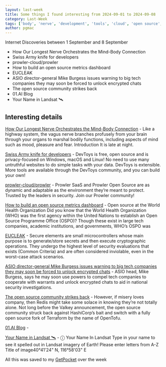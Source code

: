 ```yaml
---
layout: last-week
title: Some things I found interesting from 2024-09-01 to 2024-09-08
category: Last-Week
tags: ['body', 'nerve', 'development', 'tools', 'cloud', 'open source', 'scanning', 'security', 'dashboard', 'open source', 'hardware', 'mfa', 'security', 'vulnerability', 'encryption', 'messaging', 'privacy', 'open source', 'software', 'code', 'llm', 'open source', 'art', 'geography']
author: pgmac
---
```


Internet Discoveries between  1 September and  8 September
- How Our Longest Nerve Orchestrates the Mind-Body Connection
- Swiss Army knife for developers
- prowler-cloud/prowler
- How to build an open source metrics dashboard
- EUCLEAK
- ASIO director-general Mike Burgess issues warning to big tech companies they may soon be forced to unlock encrypted chats
- The open source community strikes back
- 01.AI Blog
- Your Name in Landsat 🛰️

## Interesting details

<a name='How Our Longest Nerve Orchestrates the Mind-Body Connection'>[How Our Longest Nerve Orchestrates the Mind-Body Connection](https://www.quantamagazine.org/how-our-longest-nerve-orchestrates-the-mind-body-connection-20240826/)</a> - Like a highway system, the vagus nerve branches profusely from your brain through your organs to marshal bodily functions, including aspects of mind such as mood, pleasure and fear. Introduction It is late at night.

<a name='Swiss Army knife for developers'>[Swiss Army knife for developers](https://devtoys.app/)</a> - DevToys is free, open source and is privacy-focused on Windows, macOS and Linux! No need to use many untruthful websites to do simple tasks with your data. DevToys is extensible. More tools are available through the DevToys community, and you can build your own!

<a name='prowler-cloud/prowler'>[prowler-cloud/prowler](https://github.com/prowler-cloud/prowler)</a> - Prowler SaaS and Prowler Open Source are as dynamic and adaptable as the environment they’re meant to protect. Trusted by the leaders in security. Join our Prowler community!

<a name='How to build an open source metrics dashboard'>[How to build an open source metrics dashboard](https://github.blog/open-source/maintainers/how-to-build-an-open-source-metrics-dashboard/)</a> - Open source at the World Health Organization Did you know that the World Health Organization (WHO) was the first agency within the United Nations to establish an Open Source Programme Office (OSPO)? Though these exist in large tech companies, academic institutions, and governments, WHO’s OSPO was

<a name='EUCLEAK'>[EUCLEAK](https://ninjalab.io/eucleak/)</a> - Secure elements are small microcontrollers whose main purpose is to generate/store secrets and then execute cryptographic operations. They undergo the highest level of security evaluations that exists (Common Criteria) and are often considered inviolable, even in the worst-case attack scenarios.

<a name='ASIO director-general Mike Burgess issues warning to big tech companies they may soon be forced to unlock encrypted chats'>[ASIO director-general Mike Burgess issues warning to big tech companies they may soon be forced to unlock encrypted chats](https://www.abc.net.au/news/2024-09-05/asio-chief-mike-burgess-warns-tech-companies-encrypted-chats/104308374)</a> - ASIO head, Mike Burgess, says he may soon use powers to compel tech companies to cooperate with warrants and unlock encrypted chats to aid in national security investigations.

<a name='The open source community strikes back'>[The open source community strikes back](https://www.infoworld.com/article/3486307/the-open-source-community-strikes-back.html)</a> - However, if misery loves company, then Redis might take some solace in knowing they’re not totally alone. Not long before the Valkey announcement, the open source community struck back against HashiCorp’s bait and switch with a fully open source fork of Terraform by the name of OpenTofu.

<a name='01.AI Blog'>[01.AI Blog](https://01-ai.github.io/blog.html?post=en/2024-09-05-A-Small-but-Mighty-LLM-for-Code.md)</a> - 

<a name='Your Name in Landsat 🛰️'>[Your Name in Landsat 🛰️](https://landsat.gsfc.nasa.gov/apps/YourNameInLandsat-main/index.html)</a> - ⓘ Your Name In Landsat Type in your name to see it spelled out in Landsat imagery of Earth! Please enter letters from A-Z Title of image40°41'24" N, 116°58'03" E

All this was saved to my [GetPocket](https://getpocket.com/) over the week